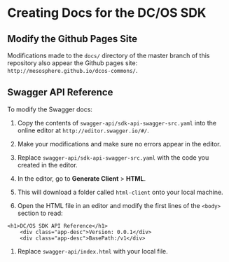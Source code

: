 # Creating Docs for the DC/OS SDK

## Modify the Github Pages Site

Modifications made to the `docs/` directory of the master branch of this repository also appear the Github pages site: `http://mesosphere.github.io/dcos-commons/`.

## Swagger API Reference

To modify the Swagger docs:

1. Copy the contents of `swagger-api/sdk-api-swagger-src.yaml` into the online editor at `http://editor.swagger.io/#/`.

1. Make your modifications and make sure no errors appear in the editor.

1. Replace `swagger-api/sdk-api-swagger-src.yaml` with the code you created in the editor.

1. In the editor, go to **Generate Client** > **HTML**.

1. This will download a folder called `html-client` onto your local machine.

1. Open the HTML file in an editor and modify the first lines of the `<body>` section to read:

```
<h1>DC/OS SDK API Reference</h1>
    <div class="app-desc">Version: 0.0.1</div>
    <div class="app-desc">BasePath:/v1</div>
```

1. Replace `swagger-api/index.html` with your local file.